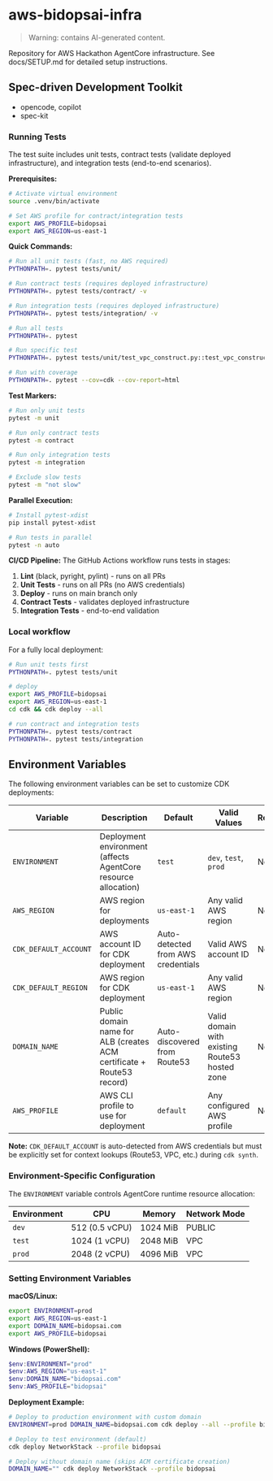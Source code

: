 # aws-bidopsai-infra

> Warning: contains AI-generated content.

Repository for AWS Hackathon AgentCore infrastructure. See docs/SETUP.md for detailed setup instructions.

## Spec-driven Development Toolkit

- opencode, copilot
- spec-kit

### Running Tests

The test suite includes unit tests, contract tests (validate deployed infrastructure), and integration tests (end-to-end scenarios).

**Prerequisites:**
```bash
# Activate virtual environment
source .venv/bin/activate

# Set AWS profile for contract/integration tests
export AWS_PROFILE=bidopsai
export AWS_REGION=us-east-1
```

**Quick Commands:**
```bash
# Run all unit tests (fast, no AWS required)
PYTHONPATH=. pytest tests/unit/

# Run contract tests (requires deployed infrastructure)
PYTHONPATH=. pytest tests/contract/ -v

# Run integration tests (requires deployed infrastructure)
PYTHONPATH=. pytest tests/integration/ -v

# Run all tests
PYTHONPATH=. pytest

# Run specific test
PYTHONPATH=. pytest tests/unit/test_vpc_construct.py::test_vpc_construct

# Run with coverage
PYTHONPATH=. pytest --cov=cdk --cov-report=html
```

**Test Markers:**
```bash
# Run only unit tests
pytest -m unit

# Run only contract tests
pytest -m contract

# Run only integration tests
pytest -m integration

# Exclude slow tests
pytest -m "not slow"
```

**Parallel Execution:**
```bash
# Install pytest-xdist
pip install pytest-xdist

# Run tests in parallel
pytest -n auto
```

**CI/CD Pipeline:**
The GitHub Actions workflow runs tests in stages:
1. **Lint** (black, pyright, pylint) - runs on all PRs
2. **Unit Tests** - runs on all PRs (no AWS credentials)
3. **Deploy** - runs on main branch only
4. **Contract Tests** - validates deployed infrastructure
5. **Integration Tests** - end-to-end validation

### Local workflow

For a fully local deployment:
```bash
# Run unit tests first
PYTHONPATH=. pytest tests/unit

# deploy
export AWS_PROFILE=bidopsai
export AWS_REGION=us-east-1
cd cdk && cdk deploy --all

# run contract and integration tests
PYTHONPATH=. pytest tests/contract
PYTHONPATH=. pytest tests/integration
```

## Environment Variables

The following environment variables can be set to customize CDK deployments:

| Variable | Description | Default | Valid Values | Required |
|----------|-------------|---------|--------------|----------|
| `ENVIRONMENT` | Deployment environment (affects AgentCore resource allocation) | `test` | `dev`, `test`, `prod` | No |
| `AWS_REGION` | AWS region for deployments | `us-east-1` | Any valid AWS region | No |
| `CDK_DEFAULT_ACCOUNT` | AWS account ID for CDK deployment | Auto-detected from AWS credentials | Valid AWS account ID | No* |
| `CDK_DEFAULT_REGION` | AWS region for CDK deployment | `us-east-1` | Any valid AWS region | No |
| `DOMAIN_NAME` | Public domain name for ALB (creates ACM certificate + Route53 record) | Auto-discovered from Route53 | Valid domain with existing Route53 hosted zone | No |
| `AWS_PROFILE` | AWS CLI profile to use for deployment | `default` | Any configured AWS profile | No |

**Note:** `CDK_DEFAULT_ACCOUNT` is auto-detected from AWS credentials but must be explicitly set for context lookups (Route53, VPC, etc.) during `cdk synth`.

### Environment-Specific Configuration

The `ENVIRONMENT` variable controls AgentCore runtime resource allocation:

| Environment | CPU | Memory | Network Mode |
|-------------|-----|--------|--------------|
| `dev` | 512 (0.5 vCPU) | 1024 MiB | PUBLIC |
| `test` | 1024 (1 vCPU) | 2048 MiB | VPC |
| `prod` | 2048 (2 vCPU) | 4096 MiB | VPC |

### Setting Environment Variables

**macOS/Linux:**
```bash
export ENVIRONMENT=prod
export AWS_REGION=us-east-1
export DOMAIN_NAME=bidopsai.com
export AWS_PROFILE=bidopsai
```

**Windows (PowerShell):**
```powershell
$env:ENVIRONMENT="prod"
$env:AWS_REGION="us-east-1"
$env:DOMAIN_NAME="bidopsai.com"
$env:AWS_PROFILE="bidopsai"
```

**Deployment Example:**
```bash
# Deploy to production environment with custom domain
ENVIRONMENT=prod DOMAIN_NAME=bidopsai.com cdk deploy --all --profile bidopsai

# Deploy to test environment (default)
cdk deploy NetworkStack --profile bidopsai

# Deploy without domain name (skips ACM certificate creation)
DOMAIN_NAME="" cdk deploy NetworkStack --profile bidopsai
```